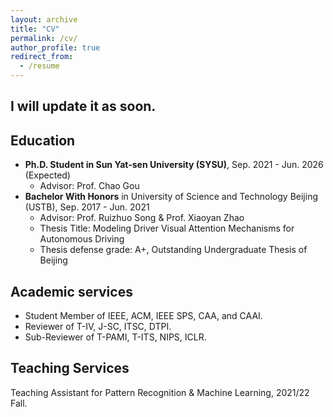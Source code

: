 ```yaml
---
layout: archive
title: "CV"
permalink: /cv/
author_profile: true
redirect_from:
  - /resume
---
```



I will update it as soon.
------

## Education
* **Ph.D. Student in Sun Yat-sen University (SYSU)**, Sep. 2021 - Jun. 2026 (Expected)
  * Advisor: Prof. Chao Gou
* **Bachelor With Honors** in University of Science and Technology Beijing (USTB), Sep. 2017 - Jun. 2021
  * Advisor: Prof. Ruizhuo Song & Prof. Xiaoyan Zhao
  * Thesis Title: Modeling Driver Visual Attention Mechanisms for Autonomous Driving
  * Thesis defense grade: A+, Outstanding Undergraduate Thesis of Beijing



## Academic services
- Student Member of IEEE, ACM, IEEE SPS, CAA, and CAAI.
- Reviewer of T-IV, J-SC, ITSC, DTPI.
- Sub-Reviewer of T-PAMI, T-ITS, NIPS, ICLR.


## Teaching Services
Teaching Assistant for Pattern Recognition \& Machine Learning, 2021/22 Fall.

<!-- {% include base_path %}

Education
======
* B.S. in GitHub, GitHub University, 2012
* M.S. in Jekyll, GitHub University, 2014
* Ph.D in Version Control Theory, GitHub University, 2018 (expected)

Work experience
======
* Summer 2015: Research Assistant
  * Github University
  * Duties included: Tagging issues
  * Supervisor: Professor Git

* Fall 2015: Research Assistant
  * Github University
  * Duties included: Merging pull requests
  * Supervisor: Professor Hub
  
Skills
======
* Skill 1
* Skill 2
  * Sub-skill 2.1
  * Sub-skill 2.2
  * Sub-skill 2.3
* Skill 3

Publications
======
  <ul>{% for post in site.publications %}
    {% include archive-single-cv.html %}
  {% endfor %}</ul>
  
Talks
======
  <ul>{% for post in site.talks %}
    {% include archive-single-talk-cv.html %}
  {% endfor %}</ul>
  
Teaching
======
  <ul>{% for post in site.teaching %}
    {% include archive-single-cv.html %}
  {% endfor %}</ul>
  
Service and leadership
======
* Currently signed in to 43 different slack teams -->
